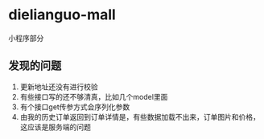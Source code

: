 # dielianguo-mall
小程序部分



## 发现的问题

1. 更新地址还没有进行校验
2. 有些接口写的还不够清真，比如几个model里面
3. 有个接口get传参方式会序列化参数
4. 由我的历史订单返回到订单详情是，有些数据加载不出来，订单图片和价格，这应该是服务端的问题